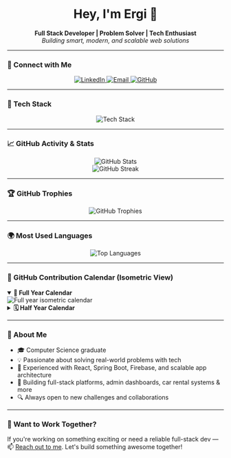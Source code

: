 <h1 align="center">Hey, I'm Ergi 👋</h1>

<p align="center">
  <b>Full Stack Developer | Problem Solver | Tech Enthusiast</b><br/>
  <i>Building smart, modern, and scalable web solutions</i>
</p>

---

### 🔗 Connect with Me

<p align="center">
  <a href="https://www.linkedin.com/in/ergis-hasani-bb9ba0174/" target="_blank">
    <img alt="LinkedIn" src="https://img.shields.io/badge/LinkedIn-Ergi%20Hasani-blue?logo=linkedin">
  </a>
  <a href="mailto:ergishasani@icloud.com">
    <img alt="Email" src="https://img.shields.io/badge/Email-ergishasani%40icloud.com-red?logo=gmail">
  </a>
  <a href="https://github.com/ergishasani">
    <img alt="GitHub" src="https://img.shields.io/badge/GitHub-ergishasani-181717?logo=github">
  </a>
</p>

---

### 🧰 Tech Stack

<p align="center">
  <img src="https://skillicons.dev/icons?i=js,ts,react,html,css,tailwind,nodejs,express,java,spring,py,mysql,postgres,firebase,mongodb,git,vercel,docker" alt="Tech Stack" />
</p>

---

### 📈 GitHub Activity & Stats

<p align="center">
  <img src="https://github-readme-stats.vercel.app/api?username=ergishasani&show_icons=true&theme=dark&hide_border=true&include_all_commits=true" alt="GitHub Stats" />
  <br />
  <img src="https://github-readme-streak-stats.herokuapp.com/?user=ergishasani&theme=dark&hide_border=true" alt="GitHub Streak" />
</p>

---

### 🏆 GitHub Trophies

<p align="center">
  <img src="https://github-profile-trophy.vercel.app/?username=ergishasani&theme=darkhub&no-frame=true&no-bg=true&row=1&column=6" alt="GitHub Trophies" />
</p>

---

### 🌍 Most Used Languages

<p align="center">
  <img src="https://github-readme-stats.vercel.app/api/top-langs/?username=ergishasani&layout=compact&theme=dark&hide_border=true" alt="Top Languages" />
</p>

---

### 📅 GitHub Contribution Calendar (Isometric View)

<p align="center">
  <details open>
    <summary><strong>📆 Full Year Calendar</strong></summary>
    <img src="https://raw.githubusercontent.com/ergishasani/metrics/main/metrics.plugin.isocalendar.fullyear.svg" alt="Full year isometric calendar">
  </details>

  <details>
    <summary><strong>🗓️ Half Year Calendar</strong></summary>
    <img src="https://raw.githubusercontent.com/ergishasani/metrics/main/metrics.plugin.isocalendar.svg" alt="Half year isometric calendar">
  </details>
</p>

---

### 🧠 About Me

- 🎓 Computer Science graduate
- 💡 Passionate about solving real-world problems with tech
- 🧰 Experienced with React, Spring Boot, Firebase, and scalable app architecture
- 🚀 Building full-stack platforms, admin dashboards, car rental systems & more
- 🔍 Always open to new challenges and collaborations

---

### 💬 Want to Work Together?

If you're working on something exciting or need a reliable full-stack dev —  
📫 [Reach out to me](mailto:ergishasani@icloud.com). Let's build something awesome together!
